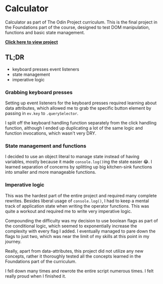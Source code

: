 # Calculator

Calculator as part of The Odin Project curriculum. This is the final project in the Foundations part of the course, designed to test DOM manipulation, functions and basic state management.

**[Click here to view project](https://athma-vasi.github.io/odin-calculator/)**

## TL;DR

- keyboard presses event listeners
- state management
- imperative logic

### Grabbing keyboard presses

Setting up event listeners for the keyboard presses required learning about data attributes, which allowed me to grab the specific button element by passing in `ev.key` to `.querySelector`.

I split off the keyboard handling function separately from the click handling function, although I ended up duplicating a lot of the same logic and function invocations, which wasn't very DRY.

### State management and functions

I decided to use an object literal to manage state instead of having variables, mostly because it made `console.log()`ing the state easier :joy:. I learned separation of concerns by splitting up big kitchen-sink functions into smaller and more manageable functions.

### Imperative logic

This was the hardest part of the entire project and required many complete rewrites. Besides liberal usage of `console.log()`, I had to keep a mental track of application state when writing the operator functions. This was quite a workout and required me to write very imperative logic.

Compounding the difficulty was my decision to use boolean flags as part of the conditional logic, which seemed to exponentially increase the complexity with every flag I added. I eventually managed to pare down the flags to just two, which was near the limit of my skills at this point in my journey.

Really, apart from data-attributes, this project did not utilize any new concepts, rather it thoroughly tested all the concepts learned in the Foundations part of the curriculum.

I fell down many times and rewrote the entire script numerous times. I felt really proud when I finished it.
